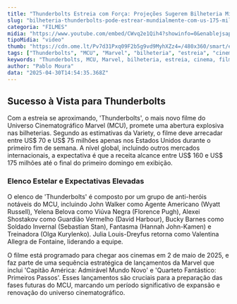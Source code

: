```yaml
---
title: "Thunderbolts Estreia com Força: Projeções Sugerem Bilheteria Milionária no Primeiro Fim de Semana"
slug: "bilheteria-thunderbolts-pode-estrear-mundialmente-com-us-175-milhes"
categoria: "FILMES"
midia: "https://www.youtube.com/embed/CWvq2e1Qih4?showinfo=0&enablejsapi=1"
tipoMidia: "video"
thumb: "https://cdn.ome.lt/Pv7d31Pxq09F2b5g9vd9MyhXZz4=/480x360/smart/extras/conteudos/00_77mUsxR.jpg"
tags: ["Thunderbolts", "MCU", "Marvel", "bilheteria", "estreia", "cinema", "filme de super-heróis"]
keywords: "Thunderbolts, MCU, Marvel, bilheteria, estreia, cinema, filme de super-heróis"
author: "Pablo Moura"
data: "2025-04-30T14:54:35.368Z"
---
```


## Sucesso à Vista para Thunderbolts

Com a estreia se aproximando, 'Thunderbolts', o mais novo filme do Universo Cinematográfico Marvel (MCU), promete uma abertura explosiva nas bilheterias. Segundo as estimativas da Variety, o filme deve arrecadar entre US$ 70 e US$ 75 milhões apenas nos Estados Unidos durante o primeiro fim de semana. A nível global, incluindo outros mercados internacionais, a expectativa é que a receita alcance entre US$ 160 e US$ 175 milhões até o final do primeiro domingo em exibição.

### Elenco Estelar e Expectativas Elevadas

O elenco de 'Thunderbolts' é composto por um grupo de anti-heróis notáveis do MCU, incluindo John Walker como Agente Americano (Wyatt Russell), Yelena Belova como Viúva Negra (Florence Pugh), Alexei Shostakov como Guardião Vermelho (David Harbour), Bucky Barnes como Soldado Invernal (Sebastian Stan), Fantasma (Hannah John-Kamen) e Treinadora (Olga Kurylenko). Julia Louis-Dreyfus retorna como Valentina Allegra de Fontaine, liderando a equipe.

O filme está programado para chegar aos cinemas em 2 de maio de 2025, e faz parte de uma sequência estratégica de lançamentos da Marvel que inclui 'Capitão América: Admirável Mundo Novo' e 'Quarteto Fantástico: Primeiros Passos'. Esses lançamentos são cruciais para a preparação das fases futuras do MCU, marcando um período significativo de expansão e renovação do universo cinematográfico.